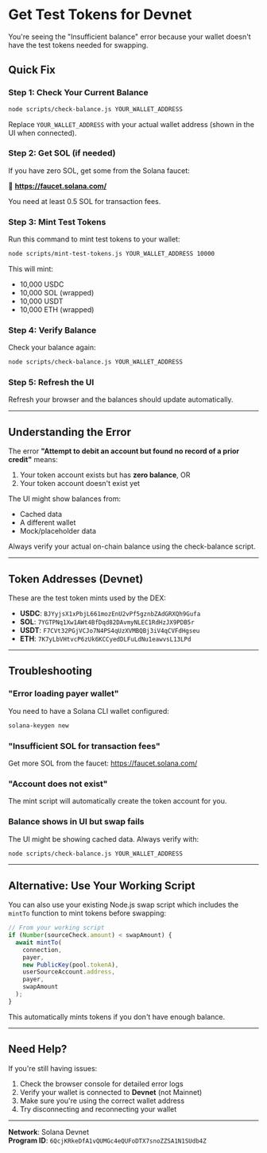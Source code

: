 # Get Test Tokens for Devnet

You're seeing the "Insufficient balance" error because your wallet doesn't have the test tokens needed for swapping.

## Quick Fix

### Step 1: Check Your Current Balance

```bash
node scripts/check-balance.js YOUR_WALLET_ADDRESS
```

Replace `YOUR_WALLET_ADDRESS` with your actual wallet address (shown in the UI when connected).

### Step 2: Get SOL (if needed)

If you have zero SOL, get some from the Solana faucet:

🔗 **https://faucet.solana.com/**

You need at least 0.5 SOL for transaction fees.

### Step 3: Mint Test Tokens

Run this command to mint test tokens to your wallet:

```bash
node scripts/mint-test-tokens.js YOUR_WALLET_ADDRESS 10000
```

This will mint:
- 10,000 USDC
- 10,000 SOL (wrapped)
- 10,000 USDT
- 10,000 ETH (wrapped)

### Step 4: Verify Balance

Check your balance again:

```bash
node scripts/check-balance.js YOUR_WALLET_ADDRESS
```

### Step 5: Refresh the UI

Refresh your browser and the balances should update automatically.

---

## Understanding the Error

The error **"Attempt to debit an account but found no record of a prior credit"** means:

1. Your token account exists but has **zero balance**, OR
2. Your token account doesn't exist yet

The UI might show balances from:
- Cached data
- A different wallet
- Mock/placeholder data

Always verify your actual on-chain balance using the check-balance script.

---

## Token Addresses (Devnet)

These are the test token mints used by the DEX:

- **USDC**: `BJYyjsX1xPbjL661mozEnU2vPf5gznbZAdGRXQh9Gufa`
- **SOL**: `7YGTPNq1Xw1AWt4BfDqd82DAvmyNLEC1RdHzJX9PDB5r`
- **USDT**: `F7CVt32PGjVCJo7N4PS4qUzXVMBQBj3iV4qCVFdHgseu`
- **ETH**: `7K7yLbVHtvcP6zUk6KCCyedDLFuLdNu1eawvsL13LPd`

---

## Troubleshooting

### "Error loading payer wallet"

You need to have a Solana CLI wallet configured:

```bash
solana-keygen new
```

### "Insufficient SOL for transaction fees"

Get more SOL from the faucet: https://faucet.solana.com/

### "Account does not exist"

The mint script will automatically create the token account for you.

### Balance shows in UI but swap fails

The UI might be showing cached data. Always verify with:

```bash
node scripts/check-balance.js YOUR_WALLET_ADDRESS
```

---

## Alternative: Use Your Working Script

You can also use your existing Node.js swap script which includes the `mintTo` function to mint tokens before swapping:

```javascript
// From your working script
if (Number(sourceCheck.amount) < swapAmount) {
  await mintTo(
    connection,
    payer,
    new PublicKey(pool.tokenA),
    userSourceAccount.address,
    payer,
    swapAmount
  );
}
```

This automatically mints tokens if you don't have enough balance.

---

## Need Help?

If you're still having issues:

1. Check the browser console for detailed error logs
2. Verify your wallet is connected to **Devnet** (not Mainnet)
3. Make sure you're using the correct wallet address
4. Try disconnecting and reconnecting your wallet

---

**Network**: Solana Devnet  
**Program ID**: `6QcjKRkeDfA1vQUMGc4eQUFoDTX7snoZZSA1N1SUdb4Z`
